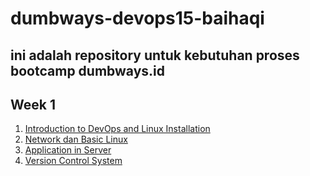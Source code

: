 # dumbways-devops15-baihaqi
## ini adalah repository untuk kebutuhan proses bootcamp dumbways.id

## Week 1
1. [Introduction to DevOps and Linux Installation](https://github.com/naninanides/dumbways-devops15-baihaqi/tree/main/Installing-LinuxOS)
2. [Network dan Basic Linux](https://github.com/naninanides/dumbways-devops15-baihaqi/tree/main/Network-dan-Basic-Linux)
3. [Application in Server](https://github.com/naninanides/dumbways-devops15-baihaqi/tree/main/Application-in-Server)
4. [Version Control System](https://github.com/naninanides/dumbways-devops15-baihaqi/tree/main/Version-Control-System)
